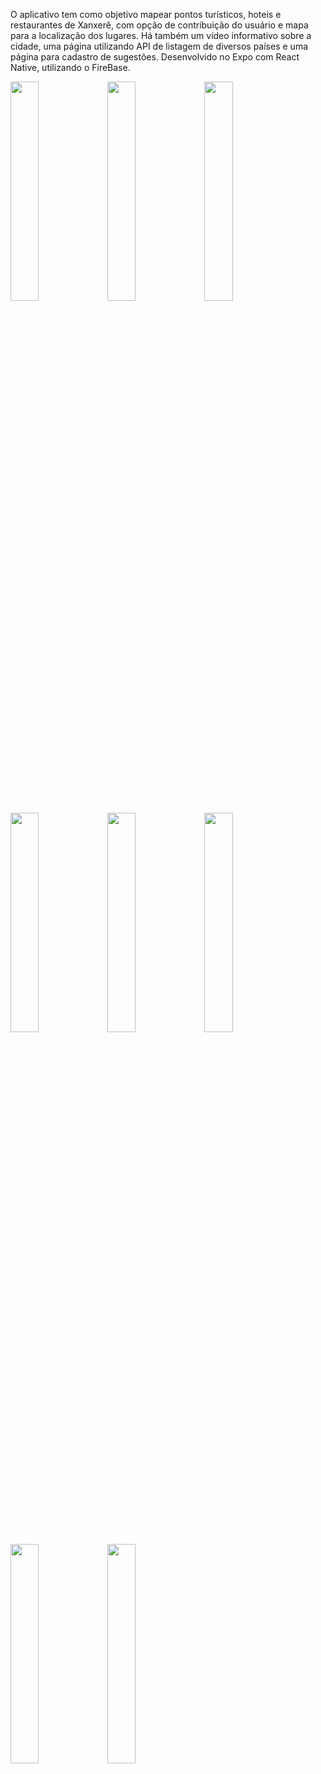 O aplicativo tem como objetivo mapear pontos turísticos, hoteis e restaurantes de Xanxerê, com opção de contribuição do usuário e mapa para a localização dos lugares. Há também um vídeo informativo sobre a cidade, uma página utilizando API de listagem de diversos países e uma página para cadastro de sugestões.
Desenvolvido no Expo com React Native, utilizando o FireBase.

<img src='https://i.ibb.co/hfdZjyT/pagina-inicial.jpg' height='30%' width='30%'> <img src='https://i.ibb.co/J7RZZLh/API.png' height='30%' width='30%'> <img src='https://i.ibb.co/J2j7Dxx/sugestao-usuarios.jpg' height='30%' width='30%'>
<img src='https://i.ibb.co/ZhnvQrc/login.jpg' height='30%' width='30%'> <img src='https://i.ibb.co/cJcZshQ/cards.jpg' height='30%' width='30%'> <img src='https://i.ibb.co/tHv5Vj1/adi-o-d-info.jpg' height='30%' width='30%'>
<img src='https://i.ibb.co/QFLpcNN/cadastro.jpg' height='30%' width='30%'>
<img src='https://i.ibb.co/N3n19BL/mapa.jpg' height='30%' width='30%'>
        
     

          
          

